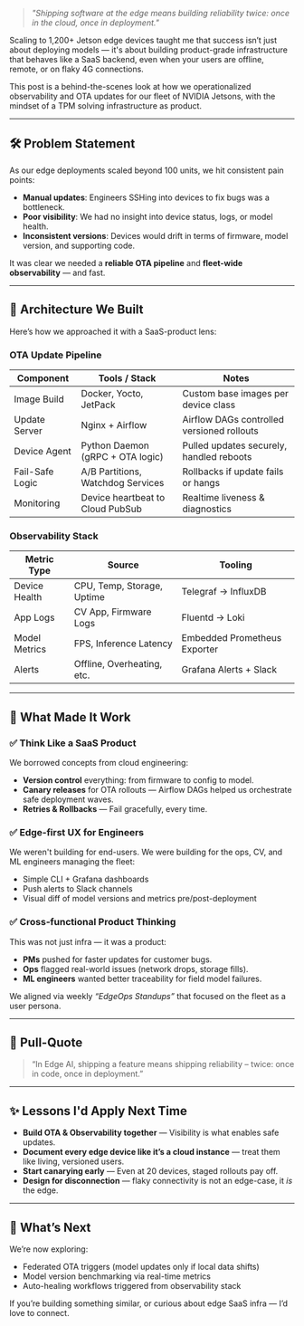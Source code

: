 > _"Shipping software at the edge means building reliability twice: once in the cloud, once in deployment."_

Scaling to 1,200+ Jetson edge devices taught me that success isn’t just about deploying models — it's about building product-grade infrastructure that behaves like a SaaS backend, even when your users are offline, remote, or on flaky 4G connections.

This post is a behind-the-scenes look at how we operationalized observability and OTA updates for our fleet of NVIDIA Jetsons, with the mindset of a TPM solving infrastructure as product.

---

## 🛠️ Problem Statement

As our edge deployments scaled beyond 100 units, we hit consistent pain points:

- **Manual updates**: Engineers SSHing into devices to fix bugs was a bottleneck.
- **Poor visibility**: We had no insight into device status, logs, or model health.
- **Inconsistent versions**: Devices would drift in terms of firmware, model version, and supporting code.

It was clear we needed a **reliable OTA pipeline** and **fleet-wide observability** — and fast.

---

## 🔧 Architecture We Built

Here’s how we approached it with a SaaS-product lens:

### OTA Update Pipeline

| Component        | Tools / Stack                      | Notes |
|------------------|------------------------------------|-------|
| Image Build      | Docker, Yocto, JetPack             | Custom base images per device class |
| Update Server    | Nginx + Airflow                    | Airflow DAGs controlled versioned rollouts |
| Device Agent     | Python Daemon (gRPC + OTA logic)   | Pulled updates securely, handled reboots |
| Fail-Safe Logic  | A/B Partitions, Watchdog Services  | Rollbacks if update fails or hangs |
| Monitoring       | Device heartbeat to Cloud PubSub   | Realtime liveness & diagnostics |

### Observability Stack

| Metric Type         | Source                      | Tooling                     |
|---------------------|-----------------------------|-----------------------------|
| Device Health       | CPU, Temp, Storage, Uptime  | Telegraf → InfluxDB         |
| App Logs            | CV App, Firmware Logs       | Fluentd → Loki              |
| Model Metrics       | FPS, Inference Latency      | Embedded Prometheus Exporter |
| Alerts              | Offline, Overheating, etc.  | Grafana Alerts + Slack      |

---

## 🎯 What Made It Work

### ✅ Think Like a SaaS Product

We borrowed concepts from cloud engineering:
- **Version control** everything: from firmware to config to model.
- **Canary releases** for OTA rollouts — Airflow DAGs helped us orchestrate safe deployment waves.
- **Retries & Rollbacks** — Fail gracefully, every time.

### ✅ Edge-first UX for Engineers

We weren't building for end-users. We were building for the ops, CV, and ML engineers managing the fleet:
- Simple CLI + Grafana dashboards
- Push alerts to Slack channels
- Visual diff of model versions and metrics pre/post-deployment

### ✅ Cross-functional Product Thinking

This was not just infra — it was a product:
- **PMs** pushed for faster updates for customer bugs.
- **Ops** flagged real-world issues (network drops, storage fills).
- **ML engineers** wanted better traceability for field model failures.

We aligned via weekly *“EdgeOps Standups”* that focused on the fleet as a user persona.

---

## 💬 Pull-Quote

> “In Edge AI, shipping a feature means shipping reliability – twice: once in code, once in deployment.”

---

## ✨ Lessons I'd Apply Next Time

- **Build OTA & Observability together** — Visibility is what enables safe updates.
- **Document every edge device like it’s a cloud instance** — treat them like living, versioned users.
- **Start canarying early** — Even at 20 devices, staged rollouts pay off.
- **Design for disconnection** — flaky connectivity is not an edge-case, it *is* the edge.

---

## 🔮 What’s Next

We’re now exploring:
- Federated OTA triggers (model updates only if local data shifts)
- Model version benchmarking via real-time metrics
- Auto-healing workflows triggered from observability stack

If you’re building something similar, or curious about edge SaaS infra — I’d love to connect.
